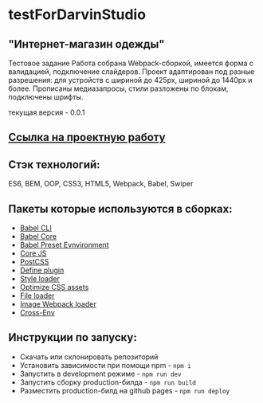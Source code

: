 # **testForDarvinStudio**

## "Интернет-магазин одежды"

Тестовое задание
Работа собрана Webpack-сборкой, имеется форма с валидацией, подключение слайдеров. Проект адаптирован под разные разрешения: для устройств с шириной до 425px, шириной до 1440px и более. Прописаны медиазапросы, стили разложены по блокам, подключены шрифты.

текущая версия - 0.0.1

## [Ссылка на проектную работу](https://Nastena-na.github.io/testForDarvinStudio/)

## Стэк технологий:

ES6, BEM, OOP, CSS3, HTML5, Webpack, Babel, Swiper

## Пакеты которые используются в сборках:

- [Babel CLI](https://babeljs.io/docs/en/babel-cli#docsNav)
- [Babel Core](https://babeljs.io/docs/en/babel-core)
- [Babel Preset Evnvironment](https://babeljs.io/docs/en/babel-preset-env#docsNav)
- [Сore JS](https://github.com/zloirock/core-js#readme)
- [PostCSS](https://postcss.org/)
- [Define plugin](https://webpack.js.org/plugins/define-plugin/)
- [Style loader](https://github.com/webpack-contrib/style-loader)
- [Optimize CSS assets](https://www.npmjs.com/package/optimize-css-assets-webpack-plugin)
- [File loader](https://github.com/webpack-contrib/file-loader)
- [Image Webpack loader](https://www.npmjs.com/package/image-webpack-loader)
- [Cross-Env](https://www.npmjs.com/package/cross-env)

## Инструкции по запуску:

- Скачать или склонировать репозиторий
- Установить зависимости при помощи npm - `npm i`
- Запустить в development режиме - `npm run dev`
- Запустить сборку production-билда - `npm run build`
- Разместить production-билд на github pages - `npm run deploy`
